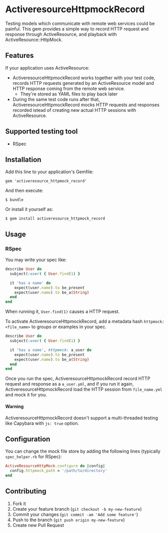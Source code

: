 ActiveresourceHttpmockRecord
============================

Testing models which communicate with remote web services could be painful.
This gem provides a simple way to record HTTP request and response through ActiveResource, and playback with ActiveResource::HttpMock.

Features
--------

If your application uses ActiveResource:

* ActiveresourceHttpmockRecord works together with your test code, records HTTP requests generated by an ActiveResource model and HTTP response coming from the remote web service.
  * They're stored as YAML files to play back later
* During the same test code runs after that, ActiveresourceHttpmockRecord mocks HTTP requests and responses recorded istead of creating new actual HTTP sessions with ActiveResource.


Supported testing tool
----------------------

* RSpec


Installation
------------

Add this line to your application's Gemfile:

    gem 'activeresource_httpmock_record'

And then execute:

    $ bundle

Or install it yourself as:

    $ gem install activeresource_httpmock_record


Usage
-----

### RSpec

You may write your spec like:

```ruby
describe User do
  subject(:user) { User.find(1) }

  it 'has a name' do
    expect(user.name).to be_present
    expect(user.name).to be_a(String)
  end
end
```

When running it, ```User.find(1)``` causes a HTTP request.

To activate ActiveresourceHttpmockRecord, add a metadata hash ```httpmock: <file_name>``` to groups or examples in your spec.

```ruby
describe User do
  subject(:user) { User.find(1) }

  it 'has a name', httpmock: a_user do
    expect(user.name).to be_present
    expect(user.name).to be_a(String)
  end
end
```

Once you run the spec, ActiveresourceHttpmockRecord record HTTP request and response as a ```a_user.yml```, and if you run it again, ActiveresourceHttpmockRecord load the HTTP session from ```file_name.yml``` and mock it for you.


#### Warning

ActiveresourceHttpmockRecord doesn't support a multi-threaded testing like Capybara with ```js: true``` option.


Configuration
-------------

You can change the mock file store by adding the following lines (typically ```spec_helper.rb``` for RSpec):

```ruby
ActiveResourceHttpMock.configure do |config|
  config.httpmock_path = '/path/to/directory'
end
```


Contributing
------------

1. Fork it
2. Create your feature branch (`git checkout -b my-new-feature`)
3. Commit your changes (`git commit -am 'Add some feature'`)
4. Push to the branch (`git push origin my-new-feature`)
5. Create new Pull Request
